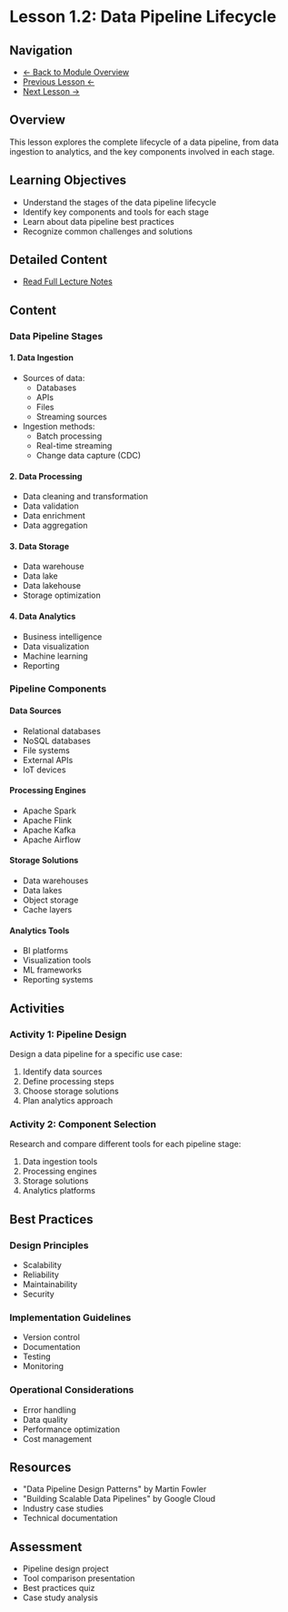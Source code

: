 # Lesson 1.2: Data Pipeline Lifecycle

## Navigation
- [← Back to Module Overview](../README.md)
- [Previous Lesson ←](./1.1-understanding-data-engineering.md)
- [Next Lesson →](./1.3-scalability-and-infrastructure.md)

## Overview
This lesson explores the complete lifecycle of a data pipeline, from data ingestion to analytics, and the key components involved in each stage.

## Learning Objectives
- Understand the stages of the data pipeline lifecycle
- Identify key components and tools for each stage
- Learn about data pipeline best practices
- Recognize common challenges and solutions

## Detailed Content
- [Read Full Lecture Notes](./lectures/lesson-1-2.md)

## Content

### Data Pipeline Stages

#### 1. Data Ingestion
- Sources of data:
  - Databases
  - APIs
  - Files
  - Streaming sources
- Ingestion methods:
  - Batch processing
  - Real-time streaming
  - Change data capture (CDC)

#### 2. Data Processing
- Data cleaning and transformation
- Data validation
- Data enrichment
- Data aggregation

#### 3. Data Storage
- Data warehouse
- Data lake
- Data lakehouse
- Storage optimization

#### 4. Data Analytics
- Business intelligence
- Data visualization
- Machine learning
- Reporting

### Pipeline Components

#### Data Sources
- Relational databases
- NoSQL databases
- File systems
- External APIs
- IoT devices

#### Processing Engines
- Apache Spark
- Apache Flink
- Apache Kafka
- Apache Airflow

#### Storage Solutions
- Data warehouses
- Data lakes
- Object storage
- Cache layers

#### Analytics Tools
- BI platforms
- Visualization tools
- ML frameworks
- Reporting systems

## Activities

### Activity 1: Pipeline Design
Design a data pipeline for a specific use case:
1. Identify data sources
2. Define processing steps
3. Choose storage solutions
4. Plan analytics approach

### Activity 2: Component Selection
Research and compare different tools for each pipeline stage:
1. Data ingestion tools
2. Processing engines
3. Storage solutions
4. Analytics platforms

## Best Practices

### Design Principles
- Scalability
- Reliability
- Maintainability
- Security

### Implementation Guidelines
- Version control
- Documentation
- Testing
- Monitoring

### Operational Considerations
- Error handling
- Data quality
- Performance optimization
- Cost management

## Resources
- "Data Pipeline Design Patterns" by Martin Fowler
- "Building Scalable Data Pipelines" by Google Cloud
- Industry case studies
- Technical documentation

## Assessment
- Pipeline design project
- Tool comparison presentation
- Best practices quiz
- Case study analysis 